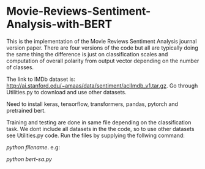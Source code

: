 # Movie-Reviews-Sentiment-Analysis-with-BERT
This is the implementation of the Movie Reviews Sentiment Analysis journal version paper. There are four versions of the code but all are typically doing the same thing the difference is just on classification scales and computation of overall polarity from  output vector depending on the number of classes. 

The link to IMDb dataset is: http://ai.stanford.edu/~amaas/data/sentiment/aclImdb_v1.tar.gz. Go through Utilities.py to download and use other datasets.

Need to install keras, tensorflow, transformers, pandas, pytorch and pretrained bert. 

Training and testing are done in same file depending on the classification task. We dont include all datasets in the the code, so to use other datasets see Utilities.py code. Run the files by supplying the follwing command:

_python filename_. e.g:

_python bert-sa.py_

